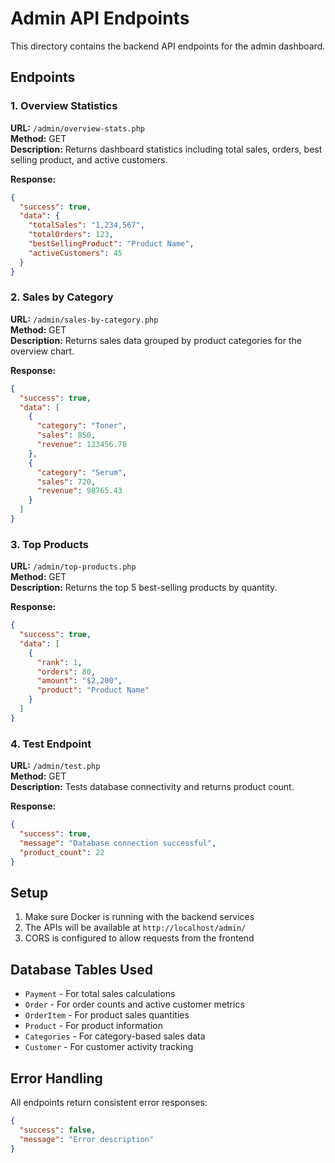 # Admin API Endpoints

This directory contains the backend API endpoints for the admin dashboard.

## Endpoints

### 1. Overview Statistics
**URL:** `/admin/overview-stats.php`  
**Method:** GET  
**Description:** Returns dashboard statistics including total sales, orders, best selling product, and active customers.

**Response:**
```json
{
  "success": true,
  "data": {
    "totalSales": "1,234,567",
    "totalOrders": 123,
    "bestSellingProduct": "Product Name",
    "activeCustomers": 45
  }
}
```

### 2. Sales by Category
**URL:** `/admin/sales-by-category.php`  
**Method:** GET  
**Description:** Returns sales data grouped by product categories for the overview chart.

**Response:**
```json
{
  "success": true,
  "data": [
    {
      "category": "Toner",
      "sales": 850,
      "revenue": 123456.78
    },
    {
      "category": "Serum",
      "sales": 720,
      "revenue": 98765.43
    }
  ]
}
```

### 3. Top Products
**URL:** `/admin/top-products.php`  
**Method:** GET  
**Description:** Returns the top 5 best-selling products by quantity.

**Response:**
```json
{
  "success": true,
  "data": [
    {
      "rank": 1,
      "orders": 80,
      "amount": "$2,200",
      "product": "Product Name"
    }
  ]
}
```

### 4. Test Endpoint
**URL:** `/admin/test.php`  
**Method:** GET  
**Description:** Tests database connectivity and returns product count.

**Response:**
```json
{
  "success": true,
  "message": "Database connection successful",
  "product_count": 22
}
```

## Setup

1. Make sure Docker is running with the backend services
2. The APIs will be available at `http://localhost/admin/`
3. CORS is configured to allow requests from the frontend

## Database Tables Used

- `Payment` - For total sales calculations
- `Order` - For order counts and active customer metrics
- `OrderItem` - For product sales quantities
- `Product` - For product information
- `Categories` - For category-based sales data
- `Customer` - For customer activity tracking

## Error Handling

All endpoints return consistent error responses:
```json
{
  "success": false,
  "message": "Error description"
}
```